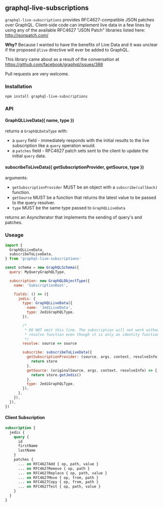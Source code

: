 ## graphql-live-subscriptions

`graphql-live-subscriptions` provides RFC4627-compatible JSON patches over GraphQL. Client-side code can implement live data in a few lines by using any of the available RFC4627 "JSON Patch" libraries listed here: http://jsonpatch.com/

**Why?** Because I wanted to have the benefits of Live Data and it was unclear if the proposed `@live` directive will ever be added to GraphQL.

This library came about as a result of the conversation at https://github.com/facebook/graphql/issues/386

Pull requests are very welcome.

### Installation
`npm install graphql-live-subscriptions`

### API

#### GraphQLLiveData({ name, type })

returns a `GraphQLDataType` with:
* a `query` field - immediately responds with the initial results to the live subscription like a `query` operation would.
* a `patches` field - RFC4627 patch sets sent to the client to update the initial `query` data.

#### subscribeToLiveData({ getSubscriptionProvider, getSource, type })

arguments:
* `getSubscriptionProvider` MUST be an object with a `subscribe(callback)` function.
* `getSource` MUST be a function that returns the latest value to be passed to the query resolver.
* `type` MUST be the same type passed to `GraphQLLiveData`

returns an AsyncIterator that implements the sending of query's and patches.

### Useage

```js
import {
  GraphQLLiveData,
  subscribeToLiveData,
} from 'graphql-live-subscriptions'

const schema = new GraphQLSchema({
  query: MyQueryGraphQLType,

  subscription: new GraphQLObjectType({
    name: 'SubscriptionRoot',

    fields: () => ({
      jedis: {
        type: GraphQLLiveData({
          name: 'JediLiveData',
          type: JediGraphQLType,
        }),

        /*
         * DO NOT omit this line. The subscription will not work without a
         * resolve function even though it is only an identity function.
         */
        resolve: source => source

        subscribe: subscribeToLiveData({
          getSubscriptionProvider: (source, args, context, resolveInfo) => {
            return store
          },
          getSource: (originalSource, args, context, resolveInfo) => {
            return store.getJedis()
          },
          type: JediGraphQLType,
        }),
      },
    }),
  }),
})
```

#### Client Subscription

```graphql
subscription {
  jedis {
    query {
      id
      firstName
      lastName
    }
    patches {
      ... on RFC4627Add { op, path, value }
      ... on RFC4627Remove { op, path }
      ... on RFC4627Replace { op, path, value }
      ... on RFC4627Move { op, from, path }
      ... on RFC4627Copy { op, from, path }
      ... on RFC4627Test { op, path, value }
    }
  }
}
```
